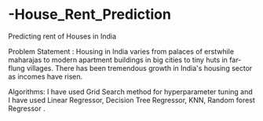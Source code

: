 # -House_Rent_Prediction
Predicting rent of Houses in India 

Problem Statement :
Housing in India varies from palaces of erstwhile maharajas to modern apartment buildings in big cities to tiny huts in far-flung villages. There has been tremendous growth in India's housing sector as incomes have risen.


Algorithms:
 I have used Grid Search method for hyperparameter tuning and I have used Linear Regressor, Decision Tree Regressor, KNN, Random forest Regressor .
